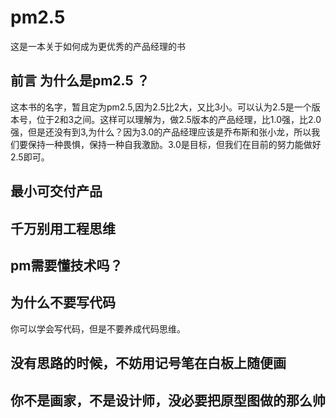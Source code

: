 # pm2.5
这是一本关于如何成为更优秀的产品经理的书

## 前言 为什么是pm2.5 ？

这本书的名字，暂且定为pm2.5,因为2.5比2大，又比3小。可以认为2.5是一个版本号，位于2和3之间。这样可以理解为，做2.5版本的产品经理，比1.0强，比2.0强，但是还没有到3,为什么？因为3.0的产品经理应该是乔布斯和张小龙，所以我们要保持一种畏惧，保持一种自我激励。3.0是目标，但我们在目前的努力能做好2.5即可。

## 最小可交付产品

## 千万别用工程思维

## pm需要懂技术吗？

## 为什么不要写代码

你可以学会写代码，但是不要养成代码思维。

## 没有思路的时候，不妨用记号笔在白板上随便画

## 你不是画家，不是设计师，没必要把原型图做的那么帅
